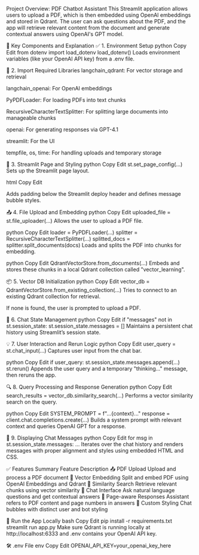 Project Overview: PDF Chatbot Assistant
This Streamlit application allows users to upload a PDF, which is then embedded using OpenAI embeddings and stored in Qdrant. The user can ask questions about the PDF, and the app will retrieve relevant content from the document and generate contextual answers using OpenAI's GPT model.

🧩 Key Components and Explanation
✅ 1. Environment Setup
python
Copy
Edit
from dotenv import load_dotenv
load_dotenv()
Loads environment variables (like your OpenAI API key) from a .env file.

🤖 2. Import Required Libraries
langchain_qdrant: For vector storage and retrieval

langchain_openai: For OpenAI embeddings

PyPDFLoader: For loading PDFs into text chunks

RecursiveCharacterTextSplitter: For splitting large documents into manageable chunks

openai: For generating responses via GPT-4.1

streamlit: For the UI

tempfile, os, time: For handling uploads and temporary storage

📄 3. Streamlit Page and Styling
python
Copy
Edit
st.set_page_config(...)
Sets up the Streamlit page layout.

html
Copy
Edit
<style>
  .block-container { padding-top: 70px !important; }
  ...
</style>
Adds padding below the Streamlit deploy header and defines message bubble styles.

📤 4. File Upload and Embedding
python
Copy
Edit
uploaded_file = st.file_uploader(...)
Allows the user to upload a PDF file.

python
Copy
Edit
loader = PyPDFLoader(...)
splitter = RecursiveCharacterTextSplitter(...)
splitted_docs = splitter.split_documents(docs)
Loads and splits the PDF into chunks for embedding.

python
Copy
Edit
QdrantVectorStore.from_documents(...)
Embeds and stores these chunks in a local Qdrant collection called "vector_learning".

📦 5. Vector DB Initialization
python
Copy
Edit
vector_db = QdrantVectorStore.from_existing_collection(...)
Tries to connect to an existing Qdrant collection for retrieval.

If none is found, the user is prompted to upload a PDF.

💬 6. Chat State Management
python
Copy
Edit
if "messages" not in st.session_state:
    st.session_state.messages = []
Maintains a persistent chat history using Streamlit’s session state.

💡 7. User Interaction and Rerun Logic
python
Copy
Edit
user_query = st.chat_input(...)
Captures user input from the chat bar.

python
Copy
Edit
if user_query:
    st.session_state.messages.append(...)
    st.rerun()
Appends the user query and a temporary "thinking..." message, then reruns the app.

🔍 8. Query Processing and Response Generation
python
Copy
Edit
search_results = vector_db.similarity_search(...)
Performs a vector similarity search on the query.

python
Copy
Edit
SYSTEM_PROMPT = f"...{context}..."
response = client.chat.completions.create(...)
Builds a system prompt with relevant context and queries OpenAI GPT for a response.

💬 9. Displaying Chat Messages
python
Copy
Edit
for msg in st.session_state.messages:
    ...
Iterates over the chat history and renders messages with proper alignment and styles using embedded HTML and CSS.

✅ Features Summary
Feature	Description
📤 PDF Upload	Upload and process a PDF document
🧠 Vector Embedding	Split and embed PDF using OpenAI Embeddings and Qdrant
🔎 Similarity Search	Retrieve relevant chunks using vector similarity
💬 Chat Interface	Ask natural language questions and get contextual answers
🧾 Page-aware Responses	Assistant refers to PDF content and page numbers in answers
🎨 Custom Styling	Chat bubbles with distinct user and bot styling

🚀 Run the App Locally
bash
Copy
Edit
pip install -r requirements.txt
streamlit run app.py
Make sure Qdrant is running locally at http://localhost:6333 and .env contains your OpenAI API key.

🛠️ .env File
env
Copy
Edit
OPENAI_API_KEY=your_openai_key_here
